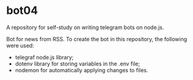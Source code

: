 # bot04

A repository for self-study on writing telegram bots on node.js.

Bot for news from RSS.
To create the bot in this repository, the following were used:
- telegraf node.js library;
- dotenv library for storing variables in the .env file;
- nodemon for automatically applying changes to files.
